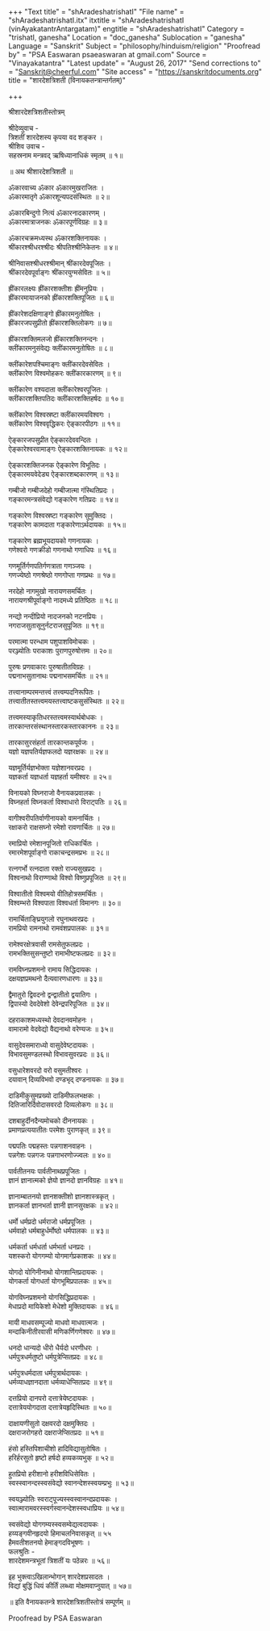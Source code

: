 +++
"Text title" = "shAradeshatrishatI"
"File name" = "shAradeshatrishatI.itx"
itxtitle = "shAradeshatrishatI (vinAyakatantrAntargatam)"
engtitle = "shAradeshatrishatI"
Category = "trishatI, ganesha"
Location = "doc_ganesha"
Sublocation = "ganesha"
Language = "Sanskrit"
Subject = "philosophy/hinduism/religion"
"Proofread by" = "PSA Easwaran psaeaswaran at gmail.com"
Source = "Vinayakatantra"
"Latest update" = "August 26, 2017"
"Send corrections to" = "Sanskrit@cheerful.com"
"Site access" = "https://sanskritdocuments.org"
title = "शारदेशत्रिशती (विनायकतन्त्रान्तर्गतम्)"

+++
  
 श्रीशारदेशत्रिशतीस्तोत्रम्   
  
श्रीदेव्युवाच -  
त्रिशतीं शारदेशस्य कृपया वद शङ्कर ।  
श्रीशिव उवाच -  
सहस्रनाम मन्त्रवद् ऋषिध्यानाधिकं स्मृतम् ॥ १॥  
  
 ॥ अथ श्रीशारदेशत्रिशती ॥  
  
ॐकारवाच्य ॐकार ॐकारमुखराजितः ।  
ॐकारमातृगे ॐकारशून्यपदसंस्थितः ॥ २॥  
  
ॐकारबिन्दुगो नित्यं ॐकारनादकारणम् ।  
ॐकारमात्राजनकः ॐकारपूर्णविग्रहः ॥ ३॥  
  
ॐकारचक्रमध्यस्थ ॐकारशक्तिनायकः ।  
श्रींकारश्श्रीधरश्श्रीदः श्रीपतिश्श्रीनिकेतनः ॥ ४॥  
  
श्रीनिवासश्श्रीधरश्श्रीमान् श्रींकारदेवपूजितः ।  
श्रींकारदेवपूर्वाङ्गः श्रींकारयुग्मसेवितः ॥ ५॥  
  
ह्रींकारलक्ष्यः ह्रींकारशक्तीशः ह्रींमनुप्रियः ।  
ह्रींकारमायाजनको ह्रींकारशक्तिपूजितः ॥ ६॥  
  
ह्रींकारेशदक्षिणाङ्गो ह्रींकारमनुतोषितः ।  
ह्रींकारजपसुप्रीतो ह्रींकारशक्तिलोकगः ॥ ७॥  
  
ह्रींकारशक्तिमलजो ह्रींकारशक्तिनन्दनः ।  
क्लींकारमनुसंवेद्यः क्लींकारमनुतोषितः ॥ ८॥  
  
क्लींकारेशपश्चिमाङ्गः क्लींकारदेवसेवितः ।  
क्लींकारेण विश्वमोहकरः क्लींकारकारणम् ॥ ९॥  
  
क्लींकारेण वश्यदाता क्लींकारेश्वरपूजितः ।  
क्लींकारशक्तिपतिदः क्लींकारशक्तिहर्षदः ॥ १०॥  
  
क्लींकारेण विश्वस्रष्टा क्लींकारमयविश्वगः ।  
क्लींकारेण विश्ववृद्धिकरः ऐङ्कारपीठगः ॥ ११॥  
  
ऐङ्कारजपसुप्रीत ऐङ्कारदेववन्दितः ।  
ऐङ्कारेश्वरवामाङ्गः ऐङ्कारशक्तिनायकः ॥ १२॥  
  
ऐङ्कारशक्तिजनक ऐङ्कारेण विभूतिदः ।  
ऐङ्कारमयवेदेड्य ऐङ्कारशब्दकारणम् ॥ १३॥  
  
गम्बीजो गम्बीजदेहो गम्बीजात्मा गंस्थितिप्रदः ।  
गङ्कारमन्त्रसंवेद्यो गङ्कारेण गतिप्रदः ॥ १४॥  
  
गङ्कारेण विश्वस्रष्टा गङ्कारेण सुमुक्तिदः ।  
गङ्कारेण कामदाता गङ्कारेणाऽर्थदायकः ॥ १५॥  
  
गङ्कारेण ब्रह्मभूयदायको गणनायकः ।  
गणेश्वरो गणक्रीडो गणनाथो गणाधिपः ॥ १६॥  
  
गणमूर्तिर्गणपतिर्गणत्राता गणञ्जयः ।  
गणज्येष्ठो गणश्रेष्ठो गणगोप्ता गणप्रथः ॥ १७॥  
  
नरदेहो नागमुखो नारायणसमर्चितः ।  
नारायणश्रीपूर्वाङ्गो नादमध्ये प्रतिष्ठितः ॥ १८॥  
  
नन्द्यो नन्दीप्रियो नादजनको नटनप्रियः ।  
नगराजसुतासूनुर्नटराजसुपूजितः ॥ १९॥  
  
परमात्मा परन्धाम पशुपाशविमोचकः ।  
परञ्ज्योतिः पराकाशः पुराणपुरुषोत्तमः ॥ २०॥  
  
पुरुषः प्रणवाकारः पुरुषातीतविग्रहः ।  
पद्मनाभसुतानाथः पद्मनाभसमर्चितः ॥ २१॥  
  
तत्त्वानाम्परमन्तत्त्वं तत्त्वम्पदनिरूपितः ।  
तत्त्वातीतस्तत्त्वमयस्तत्त्वाष्टकसुसंस्थितः ॥ २२॥  
  
तत्त्वमस्याकृतिधरस्तत्त्वमस्यार्थबोधकः ।  
तारकान्तरसंस्थानस्तारकस्तारकाननः ॥ २३॥  
  
तारकासुरसंहर्ता तारकान्तकपूर्वजः ।  
यज्ञो यज्ञपतिर्यज्ञफलदो यज्ञरक्षकः ॥ २४॥  
  
यज्ञमूर्तिर्यज्ञभोक्ता यज्ञेशानवरप्रदः ।  
यज्ञकर्ता यज्ञधर्ता यज्ञहर्ता यमीश्वरः ॥ २५॥  
  
विनायको विघ्नराजो वैनायकप्रवालकः ।  
विघ्नहर्ता विघ्नकर्ता विश्वाधारो विराट्पतिः ॥ २६॥  
  
वागीश्वरीपतिर्वाणीनायको वामनार्चितः ।  
रक्षाकरो राक्षसघ्नो रमेशो रावणार्चितः ॥ २७॥  
  
रमाप्रियो रमेशानपूजितो राधिकार्चितः ।  
रमारमेशपूर्वाङ्गो राकाचन्द्रसमप्रभः ॥ २८॥  
  
रत्नगर्भो रत्नदाता रक्तो राज्यसुखप्रदः ।  
विश्वनाथो विराण्णाथो विश्वो विष्णुप्रपूजितः ॥ २९॥  
  
विश्वातीतो विश्वमयो वीतिहोत्रसमर्चितः ।  
विश्वम्भरो विश्वपाता विश्वधर्ता विमानगः ॥ ३०॥  
  
रामार्चिताङ्घ्रियुगलो रघुनाथवरप्रदः ।  
रामप्रियो रामनाथो रामवंशप्रपालकः ॥ ३१॥  
  
रामेश्वरक्षेत्रवासी रामसेतुफलप्रदः ।  
रामभक्तिसुसन्तुष्टो रामाभीष्टफलप्रदः ॥ ३२॥  
  
रामविघ्नप्रशमनो रामाय सिद्धिदायकः ।  
दक्षयज्ञप्रमथनो दैत्यवारणधारणः ॥ ३३॥  
  
द्वैमातुरो द्विवदनो द्वन्द्वातीतो द्वयातिगः ।  
द्विपास्यो देवदेवेशो देवेन्द्रपरिपूजितः ॥ ३४॥  
  
दहराकाशमध्यस्थो देवदानवमोहनः ।  
वामारामो वेदवेद्यो वैद्यनाथो वरेण्यजः ॥ ३५॥  
  
वासुदेवसमाराध्यो वासुदेवेष्टदायकः ।  
विभावसुमण्डलस्थो विभावसुवरप्रदः ॥ ३६॥  
  
वसुधारेशवरदो वरो वसुमतीश्वरः ।  
दयावान् दिव्यविभवो दण्डभृद् दण्डनायकः ॥ ३७॥  
  
दाडिमीकुसुमप्रख्यो दाडिमीफलभक्षकः ।  
दितिजारिर्दिवोदासवरदो दिव्यलोकगः ॥ ३८॥  
  
दशबाहुर्दीनदैन्यमोचको दीननायकः ।  
प्रमाणप्रत्ययातीतः परमेशः पुराणकृत् ॥ ३९॥  
  
पद्मपतिः पद्महस्तः पन्नगाशनवाहनः ।  
पन्नगेशः पन्नगजः पन्नगाभरणोज्ज्वलः ॥ ४०॥  
  
पार्वतीतनयः पार्वतीनाथप्रपूजितः ।  
ज्ञानं ज्ञानात्मको ज्ञेयो ज्ञानदो ज्ञानविग्रहः ॥ ४१॥  
  
ज्ञानाम्बातनयो ज्ञानशक्तीशो ज्ञानशास्त्रकृत् ।  
ज्ञानकर्ता ज्ञानभर्ता ज्ञानी ज्ञानसुरक्षकः ॥ ४२॥  
  
धर्मो धर्मप्रदो धर्मराजो धर्मप्रपूजितः ।  
धर्मवाहो धर्मबाहुर्धर्मोष्ठो धर्मपालकः ॥ ४३॥  
  
धर्मकर्ता धर्मधर्ता धर्मभर्ता धनप्रदः ।  
यशस्करो योगगम्यो योगमार्गप्रकाशकः ॥ ४४॥  
  
योगदो योगिनीनाथो योगशान्तिप्रदायकः ।  
योगकर्ता योगधर्ता योगभूमिप्रपालकः ॥ ४५॥  
  
योगविघ्नप्रशमनो योगसिद्धिप्रदायकः ।  
मेधाप्रदो मायिकेशो मेधेशो मुक्तिदायकः ॥ ४६॥  
  
मायी माधवसम्पूज्यो माधवो माधवात्मजः ।  
मन्दाकिनीतीरवासी मणिकर्णिगणेश्वरः ॥ ४७॥  
  
धनदो धान्यदो धीरो धैर्यदो धरणीधरः ।  
धर्मपुत्रधर्मतुष्टो धर्मपुत्रेप्सितप्रदः ॥ ४८॥  
  
धर्मपुत्रधर्मदाता धर्मपुत्रार्थदायकः ।  
धर्मव्याधज्ञानदाता धर्मव्याधेप्सितप्रदः ॥ ४९॥  
  
दत्तप्रियो दानपरो दत्तात्रेयेष्टदायकः ।  
दत्तात्रेययोगदाता दत्तात्रेयहृदिस्थितः ॥ ५०॥  
  
दाक्षायणीसुतो दक्षवरदो दक्षमुक्तिदः ।  
दक्षराजरोगहरो दक्षराजेप्सितप्रदः ॥ ५१॥  
  
हंसो हस्तिपिशाचीशो हादिविद्यासुतोषितः ।  
हरिर्हरसुतो हृष्टो हर्षदो हव्यकव्यभुक् ॥ ५२॥  
  
हुतप्रियो हरीशानो हरीशविधिसेवितः ।  
स्वस्स्वानन्दस्स्वसंवेद्यो स्वानन्देशस्स्वयम्प्रभुः ॥ ५३॥  
  
स्वयञ्ज्योतिः स्वराट्पूज्यस्स्वस्वानन्दप्रदायकः ।  
स्वात्मारामवरस्स्वर्गस्वानन्देशस्स्वधाप्रियः ॥ ५४॥  
  
स्वसंवेद्यो योगगम्यस्स्वसम्वेद्यत्वदायकः ।  
हय्यङ्गवीनहृदयो हिमाचलनिवासकृत् ॥ ५५  
हैमवतीशतनयो हेमाङ्गदविभूषणः ।  
फलश्रुतिः -  
शारदेशमन्त्रभूतां त्रिशतीं यः पठेन्नरः ॥ ५६॥  
  
इह भुक्त्वाऽखिलान्भोगान् शारदेशप्रसादतः ।  
विद्यां बुद्धिं धियं कीर्तिं लब्ध्वा मोक्षमवाप्नुयात् ॥ ५७॥  
  
 ॥ इति वैनायकतन्त्रे शारदेशत्रिशतीस्तोत्रं सम्पूर्णम् ॥  
  
   
Proofread by PSA Easwaran  
  
